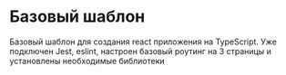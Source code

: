 # Базовый шаблон
Базовый шаблон для создания react приложения на TypeScript. Уже подключен Jest, eslint, настроен базовый роутинг на 3 страницы и установлены необходимые библиотеки
